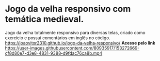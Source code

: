 # Jogo da velha responsivo com temática medieval.
 Jogo da velha totalmente responsivo para diversas telas, criado como exercício e possui comentários em inglês no código.
 https://joaovitor2310.github.io/jogo-da-velha-responsivo/
**Acesse pelo link**
https://user-images.githubusercontent.com/80935917/153272669-cf8d80e7-d3e8-4831-9388-d9fdac76ca8b.mp4

